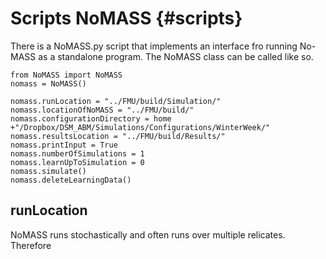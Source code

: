 # Scripts NoMASS                        {#scripts}

There is a NoMASS.py script that implements an interface fro running No-MASS as a standalone program.
The NoMASS class can be called like so.

~~~~
from NoMASS import NoMASS
nomass = NoMASS()

nomass.runLocation = "../FMU/build/Simulation/"
nomass.locationOfNoMASS = "../FMU/build/"
nomass.configurationDirectory = home +"/Dropbox/DSM_ABM/Simulations/Configurations/WinterWeek/"
nomass.resultsLocation = "../FMU/build/Results/"
nomass.printInput = True
nomass.numberOfSimulations = 1
nomass.learnUpToSimulation = 0
nomass.simulate()
nomass.deleteLearningData()
~~~~

## runLocation

NoMASS runs stochastically and often runs over multiple relicates. Therefore
